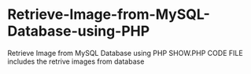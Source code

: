 # Retrieve-Image-from-MySQL-Database-using-PHP
Retrieve Image from MySQL Database using PHP
SHOW.PHP CODE FILE includes the retrive images from database
